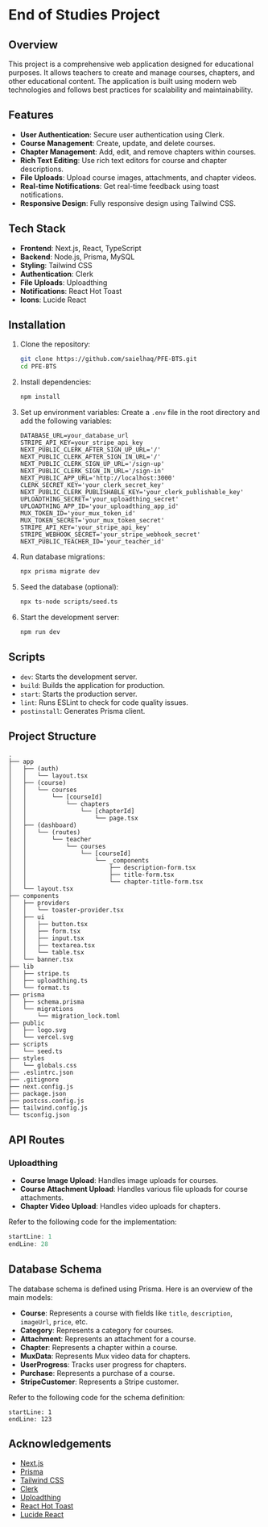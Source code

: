 # End of Studies Project

## Overview

This project is a comprehensive web application designed for educational purposes. It allows teachers to create and manage courses, chapters, and other educational content. The application is built using modern web technologies and follows best practices for scalability and maintainability.

## Features

- **User Authentication**: Secure user authentication using Clerk.
- **Course Management**: Create, update, and delete courses.
- **Chapter Management**: Add, edit, and remove chapters within courses.
- **Rich Text Editing**: Use rich text editors for course and chapter descriptions.
- **File Uploads**: Upload course images, attachments, and chapter videos.
- **Real-time Notifications**: Get real-time feedback using toast notifications.
- **Responsive Design**: Fully responsive design using Tailwind CSS.

## Tech Stack

- **Frontend**: Next.js, React, TypeScript
- **Backend**: Node.js, Prisma, MySQL
- **Styling**: Tailwind CSS
- **Authentication**: Clerk
- **File Uploads**: Uploadthing
- **Notifications**: React Hot Toast
- **Icons**: Lucide React

## Installation

1. Clone the repository:

   ```sh
   git clone https://github.com/saielhaq/PFE-BTS.git
   cd PFE-BTS
   ```

2. Install dependencies:

   ```sh
   npm install
   ```

3. Set up environment variables:
   Create a `.env` file in the root directory and add the following variables:

   ```env
   DATABASE_URL=your_database_url
   STRIPE_API_KEY=your_stripe_api_key
   NEXT_PUBLIC_CLERK_AFTER_SIGN_UP_URL='/'
   NEXT_PUBLIC_CLERK_AFTER_SIGN_IN_URL='/'
   NEXT_PUBLIC_CLERK_SIGN_UP_URL='/sign-up'
   NEXT_PUBLIC_CLERK_SIGN_IN_URL='/sign-in'
   NEXT_PUBLIC_APP_URL='http://localhost:3000'
   CLERK_SECRET_KEY='your_clerk_secret_key'
   NEXT_PUBLIC_CLERK_PUBLISHABLE_KEY='your_clerk_publishable_key'
   UPLOADTHING_SECRET='your_uploadthing_secret'
   UPLOADTHING_APP_ID='your_uploadthing_app_id'
   MUX_TOKEN_ID='your_mux_token_id'
   MUX_TOKEN_SECRET='your_mux_token_secret'
   STRIPE_API_KEY='your_stripe_api_key'
   STRIPE_WEBHOOK_SECRET='your_stripe_webhook_secret'
   NEXT_PUBLIC_TEACHER_ID='your_teacher_id'
   ```

4. Run database migrations:

   ```sh
   npx prisma migrate dev
   ```

5. Seed the database (optional):

   ```sh
   npx ts-node scripts/seed.ts
   ```

6. Start the development server:
   ```sh
   npm run dev
   ```

## Scripts

- `dev`: Starts the development server.
- `build`: Builds the application for production.
- `start`: Starts the production server.
- `lint`: Runs ESLint to check for code quality issues.
- `postinstall`: Generates Prisma client.

## Project Structure

```plaintext
.
├── app
│   ├── (auth)
│   │   └── layout.tsx
│   ├── (course)
│   │   └── courses
│   │       └── [courseId]
│   │           └── chapters
│   │               └── [chapterId]
│   │                   └── page.tsx
│   ├── (dashboard)
│   │   └── (routes)
│   │       └── teacher
│   │           └── courses
│   │               └── [courseId]
│   │                   └── _components
│   │                       ├── description-form.tsx
│   │                       ├── title-form.tsx
│   │                       └── chapter-title-form.tsx
│   └── layout.tsx
├── components
│   ├── providers
│   │   └── toaster-provider.tsx
│   ├── ui
│   │   ├── button.tsx
│   │   ├── form.tsx
│   │   ├── input.tsx
│   │   ├── textarea.tsx
│   │   └── table.tsx
│   └── banner.tsx
├── lib
│   ├── stripe.ts
│   ├── uploadthing.ts
│   └── format.ts
├── prisma
│   ├── schema.prisma
│   └── migrations
│       └── migration_lock.toml
├── public
│   ├── logo.svg
│   └── vercel.svg
├── scripts
│   └── seed.ts
├── styles
│   └── globals.css
├── .eslintrc.json
├── .gitignore
├── next.config.js
├── package.json
├── postcss.config.js
├── tailwind.config.js
└── tsconfig.json
```

## API Routes

### Uploadthing

- **Course Image Upload**: Handles image uploads for courses.
- **Course Attachment Upload**: Handles various file uploads for course attachments.
- **Chapter Video Upload**: Handles video uploads for chapters.

Refer to the following code for the implementation:

```typescript:app/api/uploadthing/core.ts
startLine: 1
endLine: 28
```

## Database Schema

The database schema is defined using Prisma. Here is an overview of the main models:

- **Course**: Represents a course with fields like `title`, `description`, `imageUrl`, `price`, etc.
- **Category**: Represents a category for courses.
- **Attachment**: Represents an attachment for a course.
- **Chapter**: Represents a chapter within a course.
- **MuxData**: Represents Mux video data for chapters.
- **UserProgress**: Tracks user progress for chapters.
- **Purchase**: Represents a purchase of a course.
- **StripeCustomer**: Represents a Stripe customer.

Refer to the following code for the schema definition:

```typescript:prisma/schema.prisma
startLine: 1
endLine: 123
```

## Acknowledgements

- [Next.js](https://nextjs.org/)
- [Prisma](https://www.prisma.io/)
- [Tailwind CSS](https://tailwindcss.com/)
- [Clerk](https://clerk.dev/)
- [Uploadthing](https://uploadthing.com/)
- [React Hot Toast](https://react-hot-toast.com/)
- [Lucide React](https://lucide.dev/)
